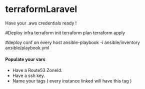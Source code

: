 # terraformLaravel

Have your .aws credentials ready !

#Deploy infra
terraform init
terraform plan
terraform apply

#deploy conf on every host
ansible-playbook -i ansible/inventory ansible/playbook.yml

#### Populate your vars

- Have a Route53 ZoneId.
- Have a ssh key.
- Name your tags ( every instance linked will have this tag )
